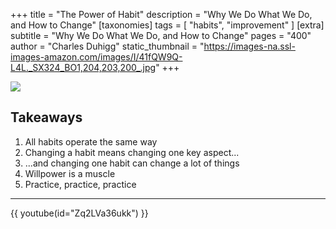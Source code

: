 +++
title = "The Power of Habit"
description = "Why We Do What We Do, and How to Change"
[taxonomies]
tags = [ "habits", "improvement" ]
[extra]
subtitle = "Why We Do What We Do, and How to Change"
pages = "400"
author = "Charles Duhigg"
static_thumbnail = "https://images-na.ssl-images-amazon.com/images/I/41fQW9Q-L4L._SX324_BO1,204,203,200_.jpg"
+++

<a target="_blank"  href="https://www.amazon.de/gp/product/1847946240/ref=as_li_tl?ie=UTF8&camp=1638&creative=6742&creativeASIN=1847946240&linkCode=as2&tag=chemaclass-21&linkId=319c3f29d66f3e5dee83a9216cc11de0">
    <img border="0" src="https://images-na.ssl-images-amazon.com/images/I/41fQW9Q-L4L._SX324_BO1,204,203,200_.jpg" >
</a>

<!-- more -->

## Takeaways

1. All habits operate the same way
2. Changing a habit means changing one key aspect...
3. ...and changing one habit can change a lot of things
4. Willpower is a muscle
5. Practice, practice, practice

---

{{ youtube(id="Zq2LVa36ukk") }}
